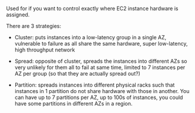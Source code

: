 
Used for if you want to control exactly where EC2 instance hardware is assigned.

There are 3 strategies:

- Cluster: puts instances into a low-latency group in a single AZ, vulnerable to failure as all share the same hardware, super low-latency, high throughput network
    
- Spread: opposite of cluster, spreads the instances into different AZs so very unlikely for them all to fail at same time, limited to 7 instances per AZ per group (so that they are actually spread out?)
    
- Partition: spreads instances into different physical racks such that instances in 1 partition do not share hardware with those in another. You can have up to 7 partitions per AZ, up to 100s of instances, you could have some partitions in different AZs in a region.